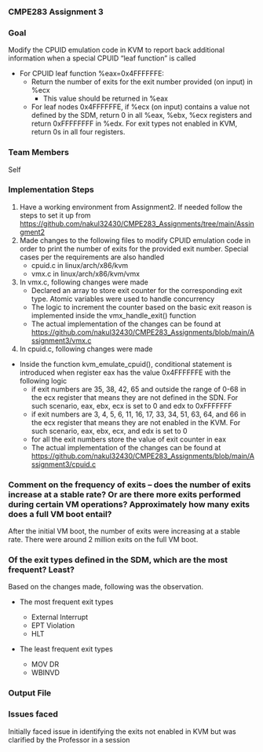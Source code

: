 ### **CMPE283 Assignment 3**

### **Goal**

Modify the CPUID emulation code in KVM to report back additional information when a special CPUID “leaf function” is called
- For CPUID leaf function %eax=0x4FFFFFFE:
    - Return the number of exits for the exit number provided (on input) in %ecx
        - This value should be returned in %eax
    - For leaf nodes 0x4FFFFFFE, if %ecx (on input) contains a value not defined by the SDM, return 0 in all %eax, %ebx, %ecx registers and return 0xFFFFFFFF in %edx. For exit types not enabled in KVM, return 0s in all four registers.

### **Team Members**

Self

### **Implementation Steps**

1. Have a working environment from Assignment2. If needed follow the steps to set it up from https://github.com/nakul32430/CMPE283_Assignments/tree/main/Assingment2
2. Made changes to the following files to modify CPUID emulation code in order to print the number of exits for the provided exit number. Special cases per the requirements are also handled
    - cpuid.c in linux/arch/x86/kvm
    - vmx.c in linux/arch/x86/kvm/vmx
3. In vmx.c, following changes were made
    - Declared an array to store exit counter for the corresponding exit type. Atomic variables were used to handle concurrency
    - The logic to increment the counter based on the basic exit reason is implemented inside the vmx_handle_exit() function
    - The actual implementation of the changes can be found at https://github.com/nakul32430/CMPE283_Assignments/blob/main/Assignment3/vmx.c
4. In cpuid.c, following changes were made
- Inside the function kvm_emulate_cpuid(), conditional statement is introduced when register eax has the value 0x4FFFFFFE with the following logic
    - if exit numbers are 35, 38, 42, 65 and outside the range of 0-68 in the ecx register that means they are not defined in the SDN. For such scenario, eax, ebx, ecx is set to 0 and edx to 0xFFFFFFF
    - if exit numbers are 3, 4, 5, 6, 11, 16, 17, 33, 34, 51, 63, 64, and 66 in the ecx register that means they are not enabled in the KVM. For such scenario, eax, ebx, ecx, and edx is set to 0
    - for all the exit numbers store the value of exit counter in eax
    - The actual implementation of the changes can be found at https://github.com/nakul32430/CMPE283_Assignments/blob/main/Assignment3/cpuid.c

### **Comment on the frequency of exits – does the number of exits increase at a stable rate? Or are there more exits performed during certain VM operations? Approximately how many exits does a full VM boot entail?**

After the initial VM boot, the number of exits were increasing at a stable rate. There were around 2 million exits on the full VM boot.

### **Of the exit types defined in the SDM, which are the most frequent? Least?**

Based on the changes made, following was the observation.

- The most frequent exit types
    - External Interrupt
    - EPT Violation
    - HLT

- The least frequent exit types
    - MOV DR
    - WBINVD

### **Output File**


### **Issues faced**

Initially faced issue in identifying the exits not enabled in KVM but was clarified by the Professor in a session

